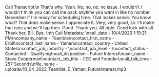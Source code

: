 Call Transcript:\n That's why. Yeah. No, no, no, no issue. I wouldn't I wouldn't think you can call me back anytime you want in like no number December if I'm ready for scheduling time. That makes sense. You know what? That does make sense. I appreciate it. Very, very good, sir. I'll make that note and we'll tap then. Good. Thank you. All right. Good luck with all. Thank her, Bill. Bye. \n\n Call Metadata: \ncall_date - 10/4/2023 1:19:21 PM\ncompany_name - Teamble\ncontact_first_name - Erbil\ncontact_last_name - Yaman\ncontact_country - United States\ncontact_job_industry - \ncontact_job_level - \ncontact_status - Contacted - Qualifying\ncall_disposition - Future Interest\nuser_name - Steve Cooperman\ncontact_job_title - CEO and Founder\ncall_talk_time - 257 Seconds\nfile_name - uploads/10_04_2023_Teamble_E_Yaman_FutureInterest.mp3
